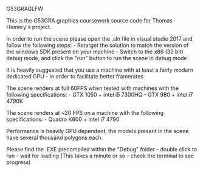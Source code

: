 G53GRAGLFW

This is the G53GRA graphics coursework source code for Thomas Hemery's project.
 
In order to run the scene please open the .sln file in visual studio 2017 and follow the following steps: 
	- Retarget the solution to match the version of the windows SDK present on your machine 
	- Switch to the x86 (32 bit) debug mode, and click the "run" button to run the scene in debug mode

It is heavily suggested that you use a machine with at least a fairly modern dedicated GPU - in order to facilitate better framerates

The scene renders at full 60FPS when tested with machines with the following specifications: 
	- GTX 1050 + intel i5 7300HQ
	- GTX 980 + intel i7 4790K

The scene renders at ~20 FPS on a machine with the following specifications: 
	- Quadro K600 + intel i7 4790

Performance is heavily GPU dependent, the models present in the scene have several thousand polygons each.

Please find the .EXE precompiled within the "Debug" folder
	- double click to run 
	- wait for loading (This takes a minute or so - check the terminal to see progress)